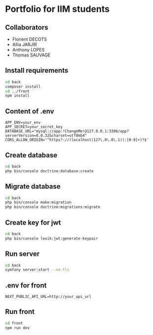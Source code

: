 # Portfolio for IIM students

## Collaborators
- Florient DECOTS
- Allia JARJIR
- Anthony LOPES
- Thomas SAUVAGE



## Install requirements

```bash
cd back
composer install
cd ../front
npm install
```

## Content of .env

```dotenv
APP_ENV=your_env
APP_SECRET=your_secret_key
DATABASE_URL="mysql://app:!ChangeMe!@127.0.0.1:3306/app?serverVersion=8.0.32&charset=utf8mb4"
CORS_ALLOW_ORIGIN='^https?://(localhost|127\.0\.0\.1)(:[0-9]+)?$'
```

## Create database

```bash
cd back
php bin/console doctrine:database:create
```

## Migrate database

```bash
cd back
php bin/console make:migration
php bin/console doctrine:migrations:migrate
```

## Create key for jwt

```bash
cd back
php bin/console lexik:jwt:generate-keypair
```


## Run server

```bash
cd back
symfony server:start --no-tls
```

## .env for front

```dotenv
NEXT_PUBLIC_API_URL=http://your_api_url
```


## Run front

```bash
cd front
npm run dev
```

